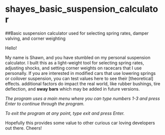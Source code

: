 # shayes_basic_suspension_calculator
##Basic suspension calculator used for selecting spring rates, damper valving, and corner weighting

Hello!

My name is Shawn, and you have stumbled on my personal suspension calculator. I built this as a light-weight tool for selecting spring rates, adjusting shocks, and setting corner weights on racecars that I use personally. If you are interested in modified cars that use lowering springs or coilover suspension, you can test values here to see their [theoretical] effects. additional factors do impact the real world, like rubber bushings, tire deflection, and **sway bars** which may be added in future versions.

*The program uses a main menu where you can type numbers 1-3 and press Enter to continue through the program.*

*To exit the program at any point, type exit and press Enter.*

Hopefully this provides some value to other curious car loving developers out there. Cheers!


